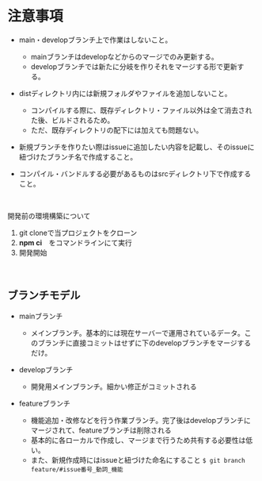 # 注意事項
* main・developブランチ上で作業はしないこと。
  * mainブランチはdevelopなどからのマージでのみ更新する。
  * developブランチでは新たに分岐を作りそれをマージする形で更新する。
* distディレクトリ内には新規フォルダやファイルを追加しないこと。
  * コンパイルする際に、既存ディレクトリ・ファイル以外は全て消去された後、ビルドされるため。
  * ただ、既存ディレクトリの配下には加えても問題ない。
* 新規ブランチを作りたい際はissueに追加したい内容を記載し、そのissueに紐づけたブランチ名で作成すること。


* コンパイル・バンドルする必要があるものはsrcディレクトリ下で作成すること。
<br>

開発前の環境構築について
1. git cloneで当プロジェクトをクローン
2. **npm ci**　をコマンドラインにて実行
3. 開発開始 
<br>

## ブランチモデル
* mainブランチ
  * メインブランチ。基本的には現在サーバーで運用されているデータ。このブランチに直接コミットはせずに下のdevelopブランチをマージするだけ。

* developブランチ
  * 開発用メインブランチ。細かい修正がコミットされる

* featureブランチ
  * 機能追加・改修などを行う作業ブランチ。完了後はdevelopブランチにマージされて、featureブランチは削除される
  * 基本的に各ローカルで作成し、マージまで行うため共有する必要性は低い。
  * また、新規作成時にはissueと紐づけた命名にすること `$ git branch feature/#issue番号_動詞_機能`
  
<br>

